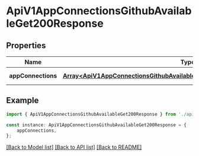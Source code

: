 # ApiV1AppConnectionsGithubAvailableGet200Response


## Properties

Name | Type | Description | Notes
------------ | ------------- | ------------- | -------------
**appConnections** | [**Array&lt;ApiV1AppConnectionsGithubAvailableGet200ResponseAppConnectionsInner&gt;**](ApiV1AppConnectionsGithubAvailableGet200ResponseAppConnectionsInner.md) |  | [default to undefined]

## Example

```typescript
import { ApiV1AppConnectionsGithubAvailableGet200Response } from './api';

const instance: ApiV1AppConnectionsGithubAvailableGet200Response = {
    appConnections,
};
```

[[Back to Model list]](../README.md#documentation-for-models) [[Back to API list]](../README.md#documentation-for-api-endpoints) [[Back to README]](../README.md)
